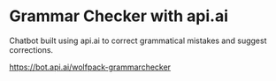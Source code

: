 # Grammar Checker with api.ai

Chatbot built using api.ai to correct grammatical mistakes and suggest corrections.

https://bot.api.ai/wolfpack-grammarchecker
